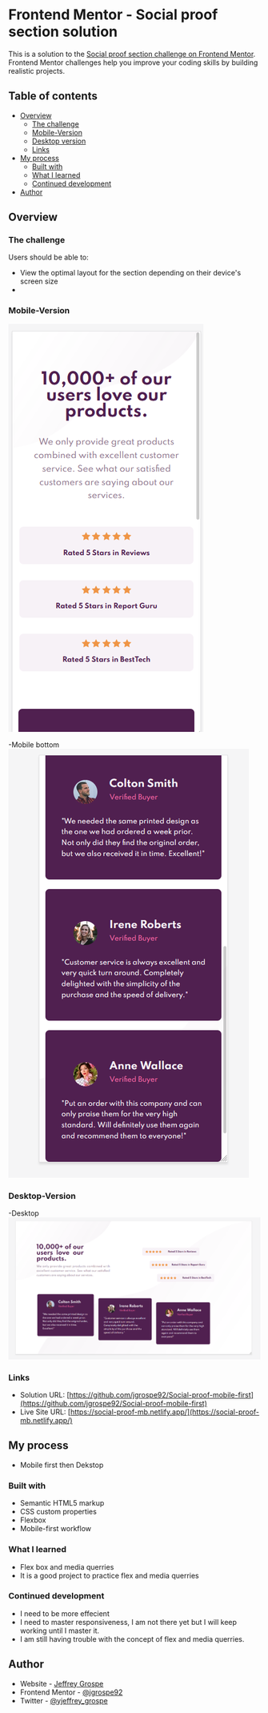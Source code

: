 # Frontend Mentor - Social proof section solution

This is a solution to the [Social proof section challenge on Frontend Mentor](https://www.frontendmentor.io/challenges/social-proof-section-6e0qTv_bA). Frontend Mentor challenges help you improve your coding skills by building realistic projects. 

## Table of contents

- [Overview](#overview)
  - [The challenge](#the-challenge)
  - [Mobile-Version](#Mobile-Version)
  - [Desktop version](#Desktop-Version)
  - [Links](#links)
- [My process](#my-process)
  - [Built with](#built-with)
  - [What I learned](#what-i-learned)
  - [Continued development](#continued-development)
- [Author](#author)

## Overview

### The challenge

Users should be able to:

- View the optimal layout for the section depending on their device's screen size
- 

### Mobile-Version
![Mobile-view](https://github.com/jgrospe92/Social-proof-mobile-first/blob/main/images/mobilefirstTopView.PNG)


-Mobile bottom
![Mobile-view](https://github.com/jgrospe92/Social-proof-mobile-first/blob/main/images/mobileBottomView.PNG)

### Desktop-Version
-Desktop
![Desktop-Version](https://github.com/jgrospe92/Social-proof-mobile-first/blob/main/images/dekstop.PNG)


### Links

- Solution URL: [https://github.com/jgrospe92/Social-proof-mobile-first](https://github.com/jgrospe92/Social-proof-mobile-first)
- Live Site URL: [https://social-proof-mb.netlify.app/](https://social-proof-mb.netlify.app/)

## My process
- Mobile first then Dekstop

### Built with

- Semantic HTML5 markup
- CSS custom properties
- Flexbox
- Mobile-first workflow

### What I learned

- Flex box and media querries
- It is a good project to practice flex and media querries

### Continued development

- I need to be more effecient
- I need to master responsiveness, I am not there yet but I will keep working until I master it.
- I am still having trouble with the concept of flex and media querries.

## Author

- Website - [Jeffrey Grospe ](https://github.com/jgrospe92)
- Frontend Mentor - [@jgrospe92](https://www.frontendmentor.io/profile/jgrospe92)
- Twitter - [@yjeffrey_grospe](https://twitter.com/jeffrey_grospe)

